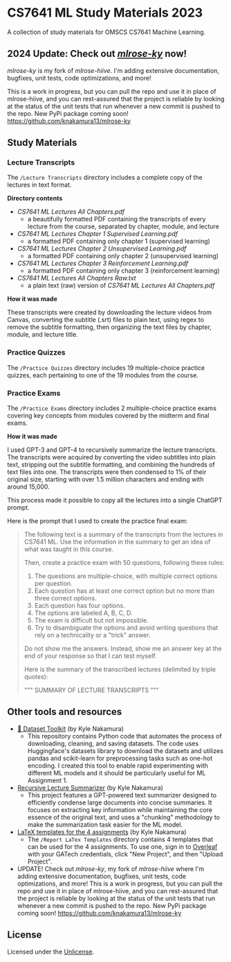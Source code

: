 # CS7641 ML Study Materials 2023
A collection of study materials for OMSCS CS7641 Machine Learning.

## 2024 Update: Check out [_mlrose-ky_](https://github.com/knakamura13/mlrose-ky) now!
_mlrose-ky_ is my fork of _mlrose-hiive_. I'm adding extensive documentation, bugfixes, unit tests, code optimizations, and more! 

This is a work in progress, but you can pull the repo and use it in place of mlrose-hiive, and you can rest-assured that the project is reliable by looking at the status of the unit tests that run whenever a new commit is pushed to the repo. New PyPi package coming soon! https://github.com/knakamura13/mlrose-ky

## Study Materials

### Lecture Transcripts

The `/Lecture Transcripts` directory includes a complete copy of the lectures in text format.

**Directory contents**

- *CS7641 ML Lectures All Chapters.pdf* 
    - a beautifully formatted PDF containing the transcripts of every lecture from the course, separated by chapter, module, and lecture
- *CS7641 ML Lectures Chapter 1 Supervised Learning.pdf* 
    - a formatted PDF containing only chapter 1 (supervised learning)
- *CS7641 ML Lectures Chapter 2 Unsupervised Learning.pdf* 
    - a formatted PDF containing only chapter 2 (unsupervised learning)
- *CS7641 ML Lectures Chapter 3 Reinforcement Learning.pdf* 
    - a formatted PDF containing only chapter 3 (reinforcement learning)
- *CS7641 ML Lectures All Chapters Raw.txt* 
    - a plain text (raw) version of *CS7641 ML Lectures All Chapters.pdf*

**How it was made**

These transcripts were created by downloading the lecture videos from Canvas, converting the subtitle (.srt) files to plain text, using regex to remove the subtitle formatting, then organizing the text files by chapter, module, and lecture title.

### Practice Quizzes

The `/Practice Quizzes` directory includes 19 multiple-choice practice quizzes, each pertaining to one of the 19 modules from the course.


### Practice Exams

The `/Practice Exams` directory includes 2 multiple-choice practice exams covering key concepts from modules covered by the midterm and final exams.

**How it was made**

I used GPT-3 and GPT-4 to recursively summarize the lecture transcripts. The transcripts were acquired by converting the video subtitles into plain text, stripping out the subtitle formatting, and combining the hundreds of text files into one. The transcripts were then condensed to 1% of their original size, starting with over 1.5 million characters and ending with around 15,000.
 
This process made it possible to copy all the lectures into a single ChatGPT prompt.

Here is the prompt that I used to create the practice final exam:

> The following text is a summary of the transcripts from the lectures in CS7641 ML. Use the information in the summary to get an idea of what was taught in this course. 
> 
> Then, create a practice exam with 50 questions, following these rules:  
> 1. The questions are multiple-choice, with multiple correct options per question.  
> 2. Each question has at least one correct option but no more than three correct options.  
> 3. Each question has four options.
> 4. The options are labeled A, B, C, D. 
> 5. The exam is difficult but not impossible.
> 6. Try to disambiguate the options and avoid writing questions that rely on a technicality or a "trick" answer. 
> 
> Do not show me the answers. Instead, show me an answer key at the end of your response so that I can test myself. 
>  
> Here is the summary of the transcribed lectures (delimited by triple quotes):
> 
> """
> SUMMARY OF LECTURE TRANSCRIPTS
> """

## Other tools and resources

- [🤗 Dataset Toolkit](https://github.com/knakamura13/huggingface-dataset-toolkit) (by Kyle Nakamura)
    - This repository contains Python code that automates the process of downloading, cleaning, and saving datasets. The code uses Huggingface's datasets library to download the datasets and utilizes pandas and scikit-learn for preprocessing tasks such as one-hot encoding. I created this tool to enable rapid experimenting with different ML models and it should be particularly useful for ML Assignment 1.
- [Recursive Lecture Summarizer](https://github.com/knakamura13/recursive-lecture-summarizer) (by Kyle Nakamura)
    - This project features a GPT-powered text summarizer designed to efficiently condense large documents into concise summaries. It focuses on extracting key information while maintaining the core essence of the original text, and uses a "chunking" methodology to make the summarization task easier for the ML model.
- [LaTeX templates for the 4 assignments](https://github.com/knakamura13/cs7641-ml-study-materials-2023/tree/main/Report%20LaTeX%20Templates) (by Kyle Nakamura)
    - The `/Report LaTex Templates` directory contains 4 templates that can be used for the 4 assignments. To use one, sign in to [Overleaf](https://www.overleaf.com/) with your GATech credentials, click "New Project", and then "Upload Project".
- UPDATE! Check out _mlrose-ky_, my fork of _mlrose-hiive_ where I'm adding extensive documentation, bugfixes, unit tests, code optimizations, and more! This is a work in progress, but you can pull the repo and use it in place of mlrose-hiive, and you can rest-assured that the project is reliable by looking at the status of the unit tests that run whenever a new commit is pushed to the repo. New PyPi package coming soon! https://github.com/knakamura13/mlrose-ky

## License
Licensed under the [Unlicense](https://unlicense.org/).

